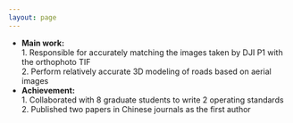 ```yaml
---
layout: page
---
```


- **Main work:** <br>1. Responsible for accurately matching the images taken by DJI P1 with the orthophoto TIF<br>2. Perform relatively accurate 3D modeling of roads based on aerial images<br>
- **Achievement:** <br>1. Collaborated with 8 graduate students to write 2 operating standards<br>2. Published two papers in Chinese journals as the first author<br>
